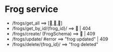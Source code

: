 # Frog service

- /frogs/get_all ==> [🐸,🐸,🐸]
- /frogs/get_by_id/{frog_id}/ ==> 🐸 | 404
- /frogs/create/ (FrogSchema) ==> 🐸 | 409
- /frogs/update/ #error ==> "frog updated" | 409
- /frogs/delete/{frog_id}/ ==> "frog deleted"
